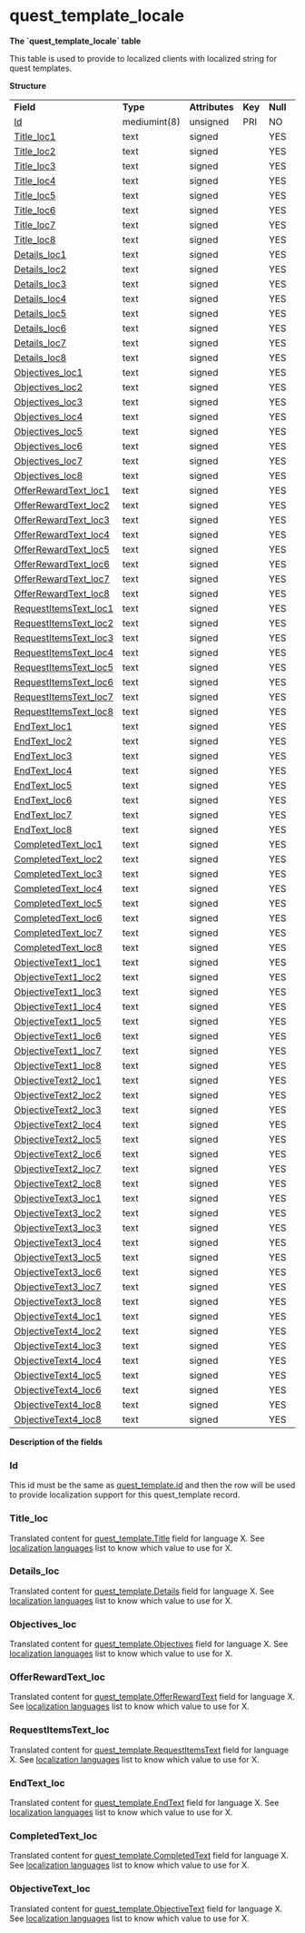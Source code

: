 # quest\_template\_locale


**The \`quest\_template\_locale\` table**

This table is used to provide to localized clients with localized string for quest templates.

**Structure**

|                                                                       |              |                |         |          |             |           |             |
|-----------------------------------------------------------------------|--------------|----------------|---------|----------|-------------|-----------|-------------|
| **Field**                                                             | **Type**     | **Attributes** | **Key** | **Null** | **Default** | **Extra** | **Comment** |
| [Id](#quest_template_locale-Id)                                       | mediumint(8) | unsigned       | PRI     | NO       |             |           |             |
| [Title\_loc1](#quest_template_locale-Title_loc)                       | text         | signed         |         | YES      | NULL        |           |             |
| [Title\_loc2](#quest_template_locale-Title_loc)                       | text         | signed         |         | YES      | NULL        |           |             |
| [Title\_loc3](#quest_template_locale-Title_loc)                       | text         | signed         |         | YES      | NULL        |           |             |
| [Title\_loc4](#quest_template_locale-Title_loc)                       | text         | signed         |         | YES      | NULL        |           |             |
| [Title\_loc5](#quest_template_locale-Title_loc)                       | text         | signed         |         | YES      | NULL        |           |             |
| [Title\_loc6](#quest_template_locale-Title_loc)                       | text         | signed         |         | YES      | NULL        |           |             |
| [Title\_loc7](#quest_template_locale-Title_loc)                       | text         | signed         |         | YES      | NULL        |           |             |
| [Title\_loc8](#quest_template_locale-Title_loc)                       | text         | signed         |         | YES      | NULL        |           |             |
| [Details\_loc1](#quest_template_locale-Details_loc)                   | text         | signed         |         | YES      | NULL        |           |             |
| [Details\_loc2](#quest_template_locale-Details_loc)                   | text         | signed         |         | YES      | NULL        |           |             |
| [Details\_loc3](#quest_template_locale-Details_loc)                   | text         | signed         |         | YES      | NULL        |           |             |
| [Details\_loc4](#quest_template_locale-Details_loc)                   | text         | signed         |         | YES      | NULL        |           |             |
| [Details\_loc5](#quest_template_locale-Details_loc)                   | text         | signed         |         | YES      | NULL        |           |             |
| [Details\_loc6](#quest_template_locale-Details_loc)                   | text         | signed         |         | YES      | NULL        |           |             |
| [Details\_loc7](#quest_template_locale-Details_loc)                   | text         | signed         |         | YES      | NULL        |           |             |
| [Details\_loc8](#quest_template_locale-Details_loc)                   | text         | signed         |         | YES      | NULL        |           |             |
| [Objectives\_loc1](#quest_template_locale-Objectives_loc)             | text         | signed         |         | YES      | NULL        |           |             |
| [Objectives\_loc2](#quest_template_locale-Objectives_loc)             | text         | signed         |         | YES      | NULL        |           |             |
| [Objectives\_loc3](#quest_template_locale-Objectives_loc)             | text         | signed         |         | YES      | NULL        |           |             |
| [Objectives\_loc4](#quest_template_locale-Objectives_loc)             | text         | signed         |         | YES      | NULL        |           |             |
| [Objectives\_loc5](#quest_template_locale-Objectives_loc)             | text         | signed         |         | YES      | NULL        |           |             |
| [Objectives\_loc6](#quest_template_locale-Objectives_loc)             | text         | signed         |         | YES      | NULL        |           |             |
| [Objectives\_loc7](#quest_template_locale-Objectives_loc)             | text         | signed         |         | YES      | NULL        |           |             |
| [Objectives\_loc8](#quest_template_locale-Objectives_loc)             | text         | signed         |         | YES      | NULL        |           |             |
| [OfferRewardText\_loc1](#quest_template_locale-OfferRewardText_loc)   | text         | signed         |         | YES      | NULL        |           |             |
| [OfferRewardText\_loc2](#quest_template_locale-OfferRewardText_loc)   | text         | signed         |         | YES      | NULL        |           |             |
| [OfferRewardText\_loc3](#quest_template_locale-OfferRewardText_loc)   | text         | signed         |         | YES      | NULL        |           |             |
| [OfferRewardText\_loc4](#quest_template_locale-OfferRewardText_loc)   | text         | signed         |         | YES      | NULL        |           |             |
| [OfferRewardText\_loc5](#quest_template_locale-OfferRewardText_loc)   | text         | signed         |         | YES      | NULL        |           |             |
| [OfferRewardText\_loc6](#quest_template_locale-OfferRewardText_loc)   | text         | signed         |         | YES      | NULL        |           |             |
| [OfferRewardText\_loc7](#quest_template_locale-OfferRewardText_loc)   | text         | signed         |         | YES      | NULL        |           |             |
| [OfferRewardText\_loc8](#quest_template_locale-OfferRewardText_loc)   | text         | signed         |         | YES      | NULL        |           |             |
| [RequestItemsText\_loc1](#quest_template_locale-RequestItemsText_loc) | text         | signed         |         | YES      | NULL        |           |             |
| [RequestItemsText\_loc2](#quest_template_locale-RequestItemsText_loc) | text         | signed         |         | YES      | NULL        |           |             |
| [RequestItemsText\_loc3](#quest_template_locale-RequestItemsText_loc) | text         | signed         |         | YES      | NULL        |           |             |
| [RequestItemsText\_loc4](#quest_template_locale-RequestItemsText_loc) | text         | signed         |         | YES      | NULL        |           |             |
| [RequestItemsText\_loc5](#quest_template_locale-RequestItemsText_loc) | text         | signed         |         | YES      | NULL        |           |             |
| [RequestItemsText\_loc6](#quest_template_locale-RequestItemsText_loc) | text         | signed         |         | YES      | NULL        |           |             |
| [RequestItemsText\_loc7](#quest_template_locale-RequestItemsText_loc) | text         | signed         |         | YES      | NULL        |           |             |
| [RequestItemsText\_loc8](#quest_template_locale-RequestItemsText_loc) | text         | signed         |         | YES      | NULL        |           |             |
| [EndText\_loc1](#quest_template_locale-EndText_loc)                   | text         | signed         |         | YES      | NULL        |           |             |
| [EndText\_loc2](#quest_template_locale-EndText_loc)                   | text         | signed         |         | YES      | NULL        |           |             |
| [EndText\_loc3](#quest_template_locale-EndText_loc)                   | text         | signed         |         | YES      | NULL        |           |             |
| [EndText\_loc4](#quest_template_locale-EndText_loc)                   | text         | signed         |         | YES      | NULL        |           |             |
| [EndText\_loc5](#quest_template_locale-EndText_loc)                   | text         | signed         |         | YES      | NULL        |           |             |
| [EndText\_loc6](#quest_template_locale-EndText_loc)                   | text         | signed         |         | YES      | NULL        |           |             |
| [EndText\_loc7](#quest_template_locale-EndText_loc)                   | text         | signed         |         | YES      | NULL        |           |             |
| [EndText\_loc8](#quest_template_locale-EndText_loc)                   | text         | signed         |         | YES      | NULL        |           |             |
| [CompletedText\_loc1](#quest_template_locale-CompletedText_loc)       | text         | signed         |         | YES      | NULL        |           |             |
| [CompletedText\_loc2](#quest_template_locale-CompletedText_loc)       | text         | signed         |         | YES      | NULL        |           |             |
| [CompletedText\_loc3](#quest_template_locale-CompletedText_loc)       | text         | signed         |         | YES      | NULL        |           |             |
| [CompletedText\_loc4](#quest_template_locale-CompletedText_loc)       | text         | signed         |         | YES      | NULL        |           |             |
| [CompletedText\_loc5](#quest_template_locale-CompletedText_loc)       | text         | signed         |         | YES      | NULL        |           |             |
| [CompletedText\_loc6](#quest_template_locale-CompletedText_loc)       | text         | signed         |         | YES      | NULL        |           |             |
| [CompletedText\_loc7](#quest_template_locale-CompletedText_loc)       | text         | signed         |         | YES      | NULL        |           |             |
| [CompletedText\_loc8](#quest_template_locale-CompletedText_loc)       | text         | signed         |         | YES      | NULL        |           |             |
| [ObjectiveText1\_loc1](#quest_template_locale-ObjectiveText_loc)      | text         | signed         |         | YES      | NULL        |           |             |
| [ObjectiveText1\_loc2](#quest_template_locale-ObjectiveText_loc)      | text         | signed         |         | YES      | NULL        |           |             |
| [ObjectiveText1\_loc3](#quest_template_locale-ObjectiveText_loc)      | text         | signed         |         | YES      | NULL        |           |             |
| [ObjectiveText1\_loc4](#quest_template_locale-ObjectiveText_loc)      | text         | signed         |         | YES      | NULL        |           |             |
| [ObjectiveText1\_loc5](#quest_template_locale-ObjectiveText_loc)      | text         | signed         |         | YES      | NULL        |           |             |
| [ObjectiveText1\_loc6](#quest_template_locale-ObjectiveText_loc)      | text         | signed         |         | YES      | NULL        |           |             |
| [ObjectiveText1\_loc7](#quest_template_locale-ObjectiveText_loc)      | text         | signed         |         | YES      | NULL        |           |             |
| [ObjectiveText1\_loc8](#quest_template_locale-ObjectiveText_loc)      | text         | signed         |         | YES      | NULL        |           |             |
| [ObjectiveText2\_loc1](#quest_template_locale-ObjectiveText_loc)      | text         | signed         |         | YES      | NULL        |           |             |
| [ObjectiveText2\_loc2](#quest_template_locale-ObjectiveText_loc)      | text         | signed         |         | YES      | NULL        |           |             |
| [ObjectiveText2\_loc3](#quest_template_locale-ObjectiveText_loc)      | text         | signed         |         | YES      | NULL        |           |             |
| [ObjectiveText2\_loc4](#quest_template_locale-ObjectiveText_loc)      | text         | signed         |         | YES      | NULL        |           |             |
| [ObjectiveText2\_loc5](#quest_template_locale-ObjectiveText_loc)      | text         | signed         |         | YES      | NULL        |           |             |
| [ObjectiveText2\_loc6](#quest_template_locale-ObjectiveText_loc)      | text         | signed         |         | YES      | NULL        |           |             |
| [ObjectiveText2\_loc7](#quest_template_locale-ObjectiveText_loc)      | text         | signed         |         | YES      | NULL        |           |             |
| [ObjectiveText2\_loc8](#quest_template_locale-ObjectiveText_loc)      | text         | signed         |         | YES      | NULL        |           |             |
| [ObjectiveText3\_loc1](#quest_template_locale-ObjectiveText_loc)      | text         | signed         |         | YES      | NULL        |           |             |
| [ObjectiveText3\_loc2](#quest_template_locale-ObjectiveText_loc)      | text         | signed         |         | YES      | NULL        |           |             |
| [ObjectiveText3\_loc3](#quest_template_locale-ObjectiveText_loc)      | text         | signed         |         | YES      | NULL        |           |             |
| [ObjectiveText3\_loc4](#quest_template_locale-ObjectiveText_loc)      | text         | signed         |         | YES      | NULL        |           |             |
| [ObjectiveText3\_loc5](#quest_template_locale-ObjectiveText_loc)      | text         | signed         |         | YES      | NULL        |           |             |
| [ObjectiveText3\_loc6](#quest_template_locale-ObjectiveText_loc)      | text         | signed         |         | YES      | NULL        |           |             |
| [ObjectiveText3\_loc7](#quest_template_locale-ObjectiveText_loc)      | text         | signed         |         | YES      | NULL        |           |             |
| [ObjectiveText3\_loc8](#quest_template_locale-ObjectiveText_loc)      | text         | signed         |         | YES      | NULL        |           |             |
| [ObjectiveText4\_loc1](#quest_template_locale-ObjectiveText_loc)      | text         | signed         |         | YES      | NULL        |           |             |
| [ObjectiveText4\_loc2](#quest_template_locale-ObjectiveText_loc)      | text         | signed         |         | YES      | NULL        |           |             |
| [ObjectiveText4\_loc3](#quest_template_locale-ObjectiveText_loc)      | text         | signed         |         | YES      | NULL        |           |             |
| [ObjectiveText4\_loc4](#quest_template_locale-ObjectiveText_loc)      | text         | signed         |         | YES      | NULL        |           |             |
| [ObjectiveText4\_loc5](#quest_template_locale-ObjectiveText_loc)      | text         | signed         |         | YES      | NULL        |           |             |
| [ObjectiveText4\_loc6](#quest_template_locale-ObjectiveText_loc)      | text         | signed         |         | YES      | NULL        |           |             |
| [ObjectiveText4\_loc8](#quest_template_locale-ObjectiveText_loc)      | text         | signed         |         | YES      | NULL        |           |             |
| [ObjectiveText4\_loc8](#quest_template_locale-ObjectiveText_loc)      | text         | signed         |         | YES      | NULL        |           |             |

**Description of the fields**

### Id

This id must be the same as [quest\_template.id](quest+template+tc2#Questtemplatetc2-Id) and then the row will be used to provide localization support for this quest\_template record.

### Title\_loc

Translated content for [quest\_template.Title](quest+template+tc2#Questtemplatetc2-Title) field for language X.
See [localization languages](Localization+lang) list to know which value to use for X.

### Details\_loc

Translated content for [quest\_template.Details](quest+template+tc2#Questtemplatetc2-Details) field for language X.
See [localization languages](Localization+lang) list to know which value to use for X.

### Objectives\_loc

Translated content for [quest\_template.Objectives](quest+template+tc2#Questtemplatetc2-Objectives) field for language X.
See [localization languages](Localization+lang) list to know which value to use for X.

### OfferRewardText\_loc

Translated content for [quest\_template.OfferRewardText](quest+template+tc2#Questtemplatetc2-OfferRewardText) field for language X.
See [localization languages](Localization+lang) list to know which value to use for X.

### RequestItemsText\_loc

Translated content for [quest\_template.RequestItemsText](quest+template+tc2#Questtemplatetc2-RequestItemsText) field for language X.
See [localization languages](Localization+lang) list to know which value to use for X.

### EndText\_loc

Translated content for [quest\_template.EndText](quest+template+tc2#Questtemplatetc2-EndText) field for language X.
See [localization languages](Localization+lang) list to know which value to use for X.

### CompletedText\_loc

Translated content for [quest\_template.CompletedText](quest+template+tc2#Questtemplatetc2-CompletedText) field for language X.
See [localization languages](Localization+lang) list to know which value to use for X.

### ObjectiveText\_loc

Translated content for [quest\_template.ObjectiveText](quest+template+tc2#Questtemplatetc2-Objectives) field for language X.
See [localization languages](Localization+lang) list to know which value to use for X.
